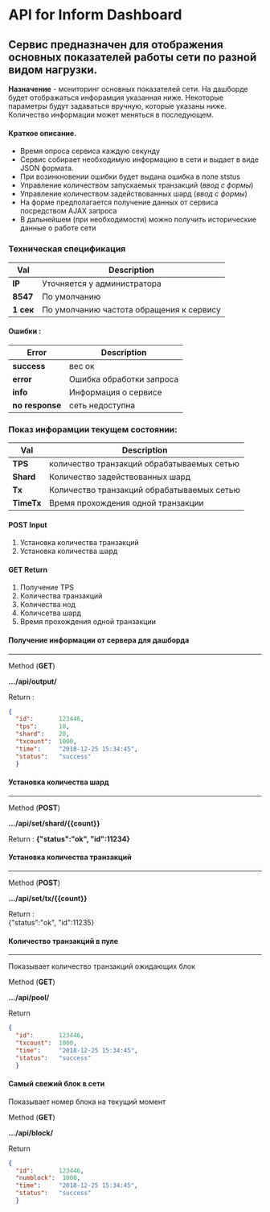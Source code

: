 # API for Inform Dashboard
Сервис предназначен для отображения основных показателей работы сети по разной видом нагрузки.
----

**Назначение** - мониторинг основных показателей сети.
На дашборде будет отображаться инфорамция указанная ниже.
Некоторые параметры будут задаваться вручную, которые указаны ниже.
Количество информации может меняться в последующем.

#### Краткое описание.
* Время опроса сервиса каждую секунду    
* Сервис собирает необходимую информацию в сети и выдает в виде JSON формата.  
* При возинкновении ошибки будет выдана ошибка в поле ststus
* Управление количеством запускаемых транзакций (*ввод с формы*)   
* Управление количеством задействованных шард (*ввод с формы*)   
* На форме предполагается получение данных от сервиса посредством AJAX запроса
* В дальнейшем (при необходимости) можно получить исторические данные о работе сети


### Техническая спецификация
|Val|Description|
|----|------|
|**IP**|Уточняется у администратора|   
|**8547**|По умолчанию|   
|**1 сек**|По умолчанию частота обращения к сервису|   


#### Ошибки :
|Error|Description|
|----|------|
|**success**|вес ок|   
|**error** |Ошибка обработки запроса  
|**info**|Информация о сервисе   
|**no response**|сеть недоступна    



### Показ инфорамции текущем состоянии:
|Val|Description|
|----|------|
|**TPS**|количество транзакций обрабатываемых сетью|
|**Shard**|Количество задействованных шард|
|**Tx**|Количество транзакций обрабатываемых сетью|
|**TimeTx**|Время прохождения одной транзакции|

#### POST Input 
1. Установка количества транзакций
2. Установка количества шард

#### GET Return
1. Получение TPS
2. Количества транзакций
3. Количества нод
4. Количсетва шард
5. Время прохождения одной транзакции

#### Получение информации от сервера для дашборда
----
Method (**GET**)   


**.../api/output/**


Return :
```json
{
  "id":       123446,
  "tps":      10,
  "shard":    20,
  "txcount":  1000,
  "time":     "2018-12-25 15:34:45",
  "status":   "success"
  }
```

#### Установка количества шард 
----
Method (**POST**)    

**.../api/set/shard/{{count}}**    

Return :
**{"status":"ok", "id":11234}**   

#### Установка количества транзакций
----
Method (**POST**)   

**.../api/set/tx/{{count}}**   


Return :    
{"status":"ok", "id":11235}   


#### Количество транзакций в пуле
----
Показывает количество транзакций ожидающих блок

Method (**GET**)   


**.../api/pool/**


Return
```json
{
  "id":       123446,
  "txcount":  1000,
  "time":     "2018-12-25 15:34:45",
  "status":   "success"
  }
```

#### Самый свежий блок в сети
Показывает номер блока на текущий момент

Method (**GET**)   

**.../api/block/**

Return
```json
{
  "id":       123446,
  "numblock":  1000,
  "time":     "2018-12-25 15:34:45",
  "status":   "success"
  }
```




